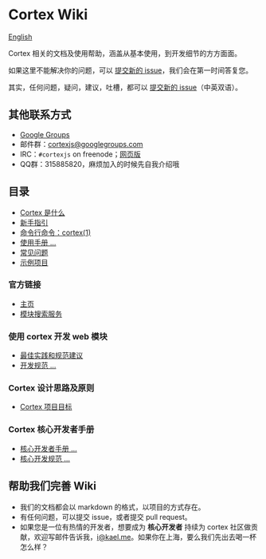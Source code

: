 # Cortex Wiki

[English](./README.md)

Cortex 相关的文档及使用帮助，涵盖从基本使用，到开发细节的方方面面。

如果这里不能解决你的问题，可以 [提交新的 issue](https://github.com/cortexjs/cortex/issues/new)，我们会在第一时间答复您。

其实，任何问题，疑问，建议，吐槽，都可以 [提交新的 issue](https://github.com/cortexjs/cortex/issues/new)（中英双语）。

## 其他联系方式

- [Google Groups](https://groups.google.com/group/cortexjs)
- 邮件群：[cortexjs@googlegroups.com](mailto:cortexjs@googlegroups.com)
- IRC：`#cortexjs` on freenode；[网页版](http://webchat.freenode.net/?channels=cortexjs)
- QQ群：315885820，麻烦加入的时候先自我介绍哦

## 目录

- [Cortex 是什么](https://github.com/cortexjs/cortex/blob/master/README.zh-CN.md)
- [新手指引](./zh-CN/cortex/getting-started.md)
- [命令行命令：cortex(1)](./zh-CN/cortex/commands)
- [使用手册 ...](./zh-CN/instructions/)
- [常见问题](./zh-CN/instructions/faq.md)
- [示例项目](https://github.com/cortexjs/samples)

### 官方链接

- [主页](http://cortexjs.org)
- [模块搜索服务](http://search.cortexjs.org)


### 使用 cortex 开发 web 模块

- [最佳实践和规范建议](./zh-CN/create-web-packages/best-practices.md)
- [开发规范 ...](./zh-CN/dev-standards/)


### Cortex 设计思路及原则

- [Cortex 项目目标](./zh-CN/design-principle/project-goals.md)

### Cortex 核心开发者手册

- [核心开发者手册 ...](./zh-CN/developers/)
- [核心开发规范 ...](https://github.com/cortexjs/dev-standards/zh-CN)


## 帮助我们完善 Wiki

- 我们的文档都会以 markdown 的格式，以项目的方式存在。
- 有任何问题，可以提交 issue，或者提交 pull request。
- 如果您是一位有热情的开发者，想要成为 **核心开发者** 持续为 cortex 社区做贡献，欢迎写邮件告诉我，[i@kael.me](mailto:i@kael.me)。如果你在上海，要么我们先出去喝一杯怎么样？

